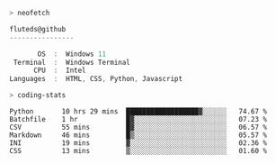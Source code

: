 ```zsh
> neofetch
```

<!--align="left" src="https://github.com/fluteds.png" alt="logo.png" width="200"/>-->

```csharp
fluteds@github
----------------

       OS  :  Windows 11
 Terminal  :  Windows Terminal
      CPU  :  Intel
Languages  :  HTML, CSS, Python, Javascript
```

```zsh
> coding-stats
```

<!--START_SECTION:waka-->

```text
Python       10 hrs 29 mins  ██████████████████▓░░░░░░   74.67 %
Batchfile    1 hr            █▓░░░░░░░░░░░░░░░░░░░░░░░   07.23 %
CSV          55 mins         █▓░░░░░░░░░░░░░░░░░░░░░░░   06.57 %
Markdown     46 mins         █▒░░░░░░░░░░░░░░░░░░░░░░░   05.57 %
INI          19 mins         ▓░░░░░░░░░░░░░░░░░░░░░░░░   02.36 %
CSS          13 mins         ▒░░░░░░░░░░░░░░░░░░░░░░░░   01.60 %
```

<!--END_SECTION:waka-->
